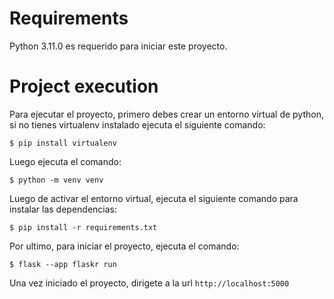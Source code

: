 # Requirements

Python 3.11.0 es requerido para iniciar este proyecto.

# Project execution

Para ejecutar el proyecto, primero debes crear un entorno virtual de python, si no tienes virtualenv instalado ejecuta el siguiente comando:
```shell
$ pip install virtualenv
```

Luego ejecuta el comando:
```shell
$ python -m venv venv
```

Luego de activar el entorno virtual, ejecuta el siguiente comando para instalar las dependencias:
```shell
$ pip install -r requirements.txt
```

Por ultimo, para iniciar el proyecto, ejecuta el comando:
 ```shell
$ flask --app flaskr run
```
Una vez iniciado el proyecto, dirigete a la url ```http://localhost:5000```
